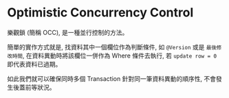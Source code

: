 # Optimistic Concurrency Control

樂觀鎖 (簡稱 OCC), 是一種並行控制的方法。

簡單的實作方式就是, 找資料其中一個欄位作為判斷條件, 如 `@Version` 或是 `最後修改時間`, 在資料異動時將該欄位一併作為 Where 條件去執行, 若 `update row = 0` 即代表資料已過期。

如此我們就可以確保同時多個 Transaction 針對同一筆資料異動的順序性, 不會發生後蓋前等狀況。
